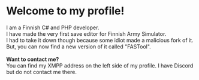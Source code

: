 # Welcome to my profile!
I am a Finnish C# and PHP developer.<br>
I have made the very first save editor for Finnish Army Simulator.<br>
I had to take it down though because some idiot made a malicious fork of it.
But, you can now find a new version of it called "FASTool".
<br><br>
<b>Want to contact me?</b><br>
You can find my XMPP address on the left side of my profile.
I have Discord but do not contact me there.
